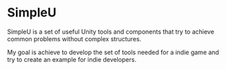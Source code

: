 # SimpleU

SimpleU is a set of useful Unity tools and components that try to achieve common problems  without complex structures. 

My goal is achieve to develop the set of tools needed for a indie game and try to create an example for indie developers.
